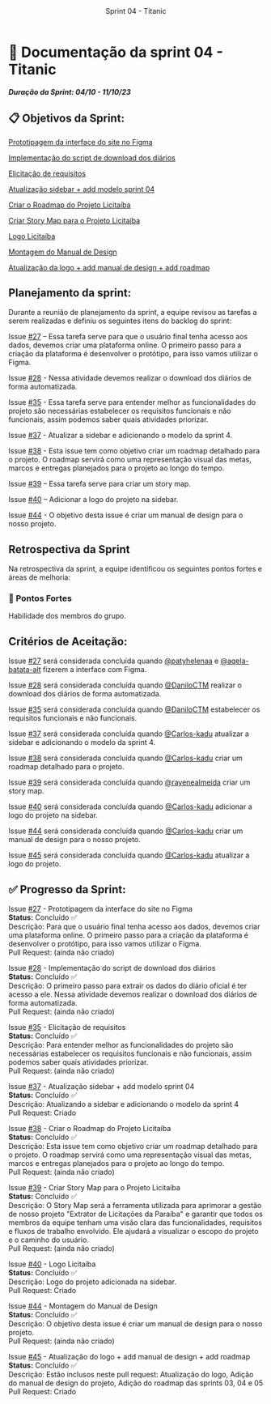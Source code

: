 <header>
    Sprint 04 - Titanic
</header>
<div class="doc-body">
<!-- ADD O CONTEÚDO ABAIXO -->

# 📜 Documentação da sprint 04 - Titanic 
***Duração da Sprint: 04/10 - 11/10/23*** 


## 📋 Objetivos da Sprint: 

[Prototipagem da interface do site no Figma](https://github.com/unb-mds/2023-2-Squad04/issues/27) 

[Implementação do script de download dos diários](https://github.com/unb-mds/2023-2-Squad04/issues/28) 

[Elicitação de requisitos](https://github.com/unb-mds/2023-2-Squad04/issues/35) 

[Atualização sidebar + add modelo sprint 04](https://github.com/unb-mds/2023-2-Squad04/pull/37) 

[Criar o Roadmap do Projeto Licitaíba](https://github.com/unb-mds/2023-2-Squad04/issues/38) 

[Criar Story Map para o Projeto Licitaíba](https://github.com/unb-mds/2023-2-Squad04/issues/39) 

[Logo Licitaíba](https://github.com/unb-mds/2023-2-Squad04/pull/40) 

[Montagem do Manual de Design](https://github.com/unb-mds/2023-2-Squad04/issues/44) 

[Atualização da logo + add manual de design + add roadmap](https://github.com/unb-mds/2023-2-Squad04/pull/45) 

 
 

## Planejamento da sprint: 
Durante a reunião de planejamento da sprint, a equipe revisou as tarefas a serem realizadas e definiu os seguintes itens do backlog do sprint: 

Issue [#27](https://github.com/unb-mds/2023-2-Squad04/issues/27) – Essa tarefa serve para que o usuário final tenha acesso aos dados, devemos criar uma plataforma online. O primeiro passo para a criação da plataforma é desenvolver o protótipo, para isso vamos utilizar o Figma. 

Issue [#28](https://github.com/unb-mds/2023-2-Squad04/issues/28) - Nessa atividade devemos realizar o download dos diários de forma automatizada. 

Issue [#35](https://github.com/unb-mds/2023-2-Squad04/issues/35) - Essa tarefa serve para entender melhor as funcionalidades do projeto são necessárias estabelecer os requisitos funcionais e não funcionais, assim podemos saber quais atividades priorizar. 

Issue [#37](https://github.com/unb-mds/2023-2-Squad04/issues/37) - Atualizar a sidebar e adicionando o modelo da sprint 4. 

Issue [#38](https://github.com/unb-mds/2023-2-Squad04/issues/38) - Esta issue tem como objetivo criar um roadmap detalhado para o projeto. O roadmap servirá como uma representação visual das metas, marcos e entregas planejados para o projeto ao longo do tempo.

Issue [#39](https://github.com/unb-mds/2023-2-Squad04/issues/39) – Essa tarefa serve para criar um story map. 

Issue [#40](https://github.com/unb-mds/2023-2-Squad04/issues/40) – Adicionar a logo do projeto na sidebar. 

Issue [#44](https://github.com/unb-mds/2023-2-Squad04/issues/44) - O objetivo desta issue é criar um manual de design para o nosso projeto. 

 
## Retrospectiva da Sprint
Na retrospectiva da sprint, a equipe identificou os seguintes pontos fortes e áreas de melhoria: 

### 💪 Pontos Fortes
 Habilidade dos membros do grupo. 

## Critérios de Aceitação: 
Issue [#27](https://github.com/unb-mds/2023-2-Squad04/issues/27) será considerada concluída quando [@patyhelenaa](https://github.com/patyhelenaa) e [@aqela-batata-alt](https://github.com/aqela-batata-alt) fizerem a interface com Figma. 

Issue [#28](https://github.com/unb-mds/2023-2-Squad04/issues/28) será considerada concluída quando [@DaniloCTM](https://github.com/DaniloCTM) realizar o download dos diários de forma automatizada. 

Issue [#35](https://github.com/unb-mds/2023-2-Squad04/issues/35) será considerada concluída quando [@DaniloCTM](https://github.com/DaniloCTM) estabelecer os requisitos funcionais e não funcionais. 

Issue [#37](https://github.com/unb-mds/2023-2-Squad04/issues/37) será considerada concluída quando [@Carlos-kadu](https://github.com/Carlos-kadu) atualizar a sidebar e adicionando o modelo da sprint 4. 

Issue [#38](https://github.com/unb-mds/2023-2-Squad04/issues/38) será considerada concluída quando [@Carlos-kadu](https://github.com/Carlos-kadu) criar um roadmap detalhado para o projeto. 

Issue [#39](https://github.com/unb-mds/2023-2-Squad04/issues/39) será considerada concluída quando [@rayenealmeida](https://github.com/rayenealmeida) criar um story map. 

Issue [#40](https://github.com/unb-mds/2023-2-Squad04/issues/40) será considerada concluída quando [@Carlos-kadu](https://github.com/Carlos-kadu) adicionar a logo do projeto na sidebar. 

Issue [#44](https://github.com/unb-mds/2023-2-Squad04/issues/44) será considerada concluída quando [@Carlos-kadu](https://github.com/Carlos-kadu) criar um manual de design para o nosso projeto. 

Issue [#45](https://github.com/unb-mds/2023-2-Squad04/issues/45) será considerada concluída quando [@Carlos-kadu](https://github.com/Carlos-kadu) atualizar a logo do projeto. 


## ✅ Progresso da Sprint:

Issue [#27](https://github.com/unb-mds/2023-2-Squad04/issues/45) - Prototipagem da interface do site no Figma <br>
**Status:** Concluído ✅ <br>
Descrição: Para que o usuário final tenha acesso aos dados, devemos criar uma plataforma online. O primeiro passo para a criação da plataforma é desenvolver o protótipo, para isso vamos utilizar o Figma. <br>
Pull Request: (ainda não criado) 

Issue [#28](https://github.com/unb-mds/2023-2-Squad04/issues/28) - Implementação do script de download dos diários <br>
**Status:** Concluído ✅ <br>
Descrição: O primeiro passo para extrair os dados do diário oficial é ter acesso a ele. Nessa atividade devemos realizar o download dos diários de forma automatizada. <br>
Pull Request: (ainda não criado) 


Issue [#35](https://github.com/unb-mds/2023-2-Squad04/issues/35) - Elicitação de requisitos <br>
**Status:** Concluído ✅ <br>
Descrição: Para entender melhor as funcionalidades do projeto são necessárias estabelecer os requisitos funcionais e não funcionais, assim podemos saber quais atividades priorizar. <br>
Pull Request: (ainda não criado) 

Issue [#37](https://github.com/unb-mds/2023-2-Squad04/issues/37) - Atualização sidebar + add modelo sprint 04 <br> 
**Status:** Concluído ✅ <br>
Descrição: Atualizando a sidebar e adicionando o modelo da sprint 4 <br>
Pull Request: Criado 

Issue [#38](https://github.com/unb-mds/2023-2-Squad04/issues/38) - Criar o Roadmap do Projeto Licitaíba <br>
**Status:** Concluído ✅ <br>
Descrição: Esta issue tem como objetivo criar um roadmap detalhado para o projeto. O roadmap servirá como uma representação visual das metas, marcos e entregas planejados para o projeto ao longo do tempo. <br>
Pull Request: (ainda não criado) 

Issue [#39](https://github.com/unb-mds/2023-2-Squad04/issues/39) - Criar Story Map para o Projeto Licitaíba <br>
**Status:** Concluído ✅ <br>
Descrição: O Story Map será a ferramenta utilizada para aprimorar a gestão de nosso projeto "Extrator de Licitações da Paraíba" e garantir que todos os membros da equipe tenham uma visão clara das funcionalidades, requisitos e fluxos de trabalho envolvido. Ele ajudará a visualizar o escopo do projeto e o caminho do usuário.  <br>
Pull Request: (ainda não criado) 

Issue [#40](https://github.com/unb-mds/2023-2-Squad04/issues/40) - Logo Licitaíba <br>
**Status:** Concluído ✅ <br>
Descrição: Logo do projeto adicionada na sidebar. <br>
Pull Request: Criado <br>
 
Issue [#44](https://github.com/unb-mds/2023-2-Squad04/issues/44) - Montagem do Manual de Design <br>
**Status:** Concluído ✅ <br>
Descrição: O objetivo desta issue é criar um manual de design para o nosso projeto. <br>
Pull Request: (ainda não criado) 

Issue [#45](https://github.com/unb-mds/2023-2-Squad04/issues/45) - Atualização do logo + add manual de design + add roadmap <br>
**Status:** Concluído ✅ <br>
Descrição: Estão inclusos neste pull request: 
Atualização do logo, Adição do manual de design do projeto, Adição do roadmap das sprints 03, 04 e 05 <br>
Pull Request: Criado

<!-- ADD O CONTEÚDO ACIMA -->
</div>